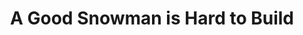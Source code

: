 ---
title: A Good Snowman is Hard to Build
developer: Draknek
description: A puzzle game about being a monster and making snowmen.
image: AGoodSnowmanIsHardToBuild.jpg
link: http://agoodsnowman.com
windows: http://store.steampowered.com/app/316610/
mac: http://store.steampowered.com/app/316610/
linux: http://store.steampowered.com/app/316610/
ios: https://itunes.apple.com/us/app/a-good-snowman-is-hard-to-build/id1040930654
android: https://play.google.com/store/apps/details?id=com.agoodsnowman
featured: true
---